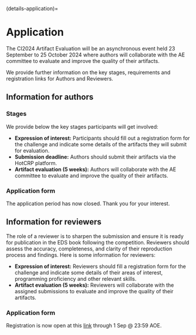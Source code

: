(details-application)=

# Application

The CI2024 Artifact Evaluation will be an asynchronous event held 23 September to 25 October 2024 where authors will collaborate with the AE committee to evaluate and improve the quality of their artifacts.

We provide further information on the key stages, requirements and registration links for Authors and Reviewers.

## Information for authors

### Stages

We provide below the key stages participants will get involved:

* **Expression of interest:** Participants should fill out a registration form for the challenge and indicate some details of the artifacts they will submit for evaluation.
* **Submission deadline:** Authors should submit their artifacts via the HotCRP platform.
* **Artifact evaluation (5 weeks):** Authors will collaborate with the AE committee to evaluate and improve the quality of their artifacts.

### Application form

The application period has now closed. Thank you for your interest.

## Information for reviewers

The role of a reviewer is to sharpen the submission and ensure it is ready for publication in the EDS book following the competition. 
Reviewers should assess the accuracy, completeness, and clarity of their reproduction process and findings. 
Here is some information for reviewers:

* **Expression of interest:** Reviewers should fill a registration form for the challenge and indicate some details of their areas of interest, programming proficiency and other relevant skills.
* **Artifact evaluation (5 weeks):** Reviewers will collaborate with the assigned submissions to evaluate and improve the quality of their artifacts.

### Application form

Registration is now open at this [link](https://docs.google.com/forms/d/1hZBOqT9nnl7MZ0HqtuOdfWkdObs5FA9040Ock0oOrWo/prefill) through 1 Sep @ 23:59 AOE.